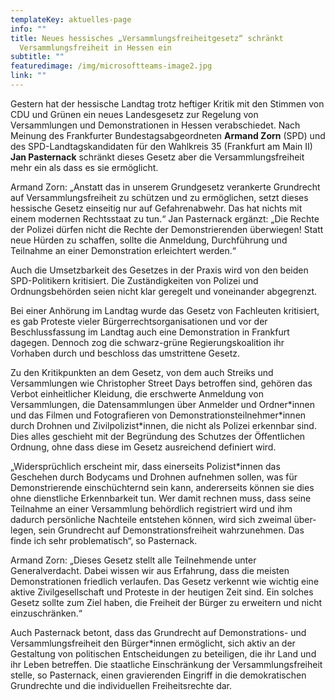 ```yaml
---
templateKey: aktuelles-page
info: ""
title: Neues hessisches „Versammlungsfreiheitgesetz“ schränkt
  Versammlungsfreiheit in Hessen ein
subtitle: ""
featuredimage: /img/microsoftteams-image2.jpg
link: ""
---
```

Gestern hat der hessische Landtag trotz heftiger Kritik mit den Stimmen von CDU und Grünen ein neues Landesgesetz zur Regelung von Versammlungen und Demonstra­tionen in Hessen verabschiedet. Nach Meinung des Frankfurter Bundes­tagsabge­ord­ne­ten **Armand Zorn** (SPD) und des SPD-Landtagskandidaten für den Wahlkreis 35 (Frankfurt am Main II) **Jan Pasternack** schränkt dieses Gesetz aber die Versamm­lungs­freiheit mehr ein als dass es sie ermöglicht.

Armand Zorn: „Anstatt das in unserem Grundgesetz verankerte Grundrecht auf Versamm­lungsfreiheit zu schützen und zu ermöglichen, setzt dieses hessische Gesetz einseitig nur auf Gefahrenabwehr. Das hat nichts mit einem modernen Rechts­staat zu tun.“ Jan Pasternack ergänzt: „Die Rechte der Polizei dürfen nicht die Rechte der Demon­strierenden überwiegen! Statt neue Hürden zu schaffen, sollte die Anmeldung, Durchführung und Teilnahme an einer Demonstration erleichtert werden.“

Auch die Umsetzbarkeit des Gesetzes in der Praxis wird von den beiden SPD-Politi­kern kritisiert. Die Zuständigkeiten von Polizei und Ordnungsbehörden seien nicht klar geregelt und voneinander abgegrenzt. 

Bei einer Anhörung im Landtag wurde das Gesetz von Fachleuten kritisiert, es gab Proteste vieler Bürgerrechtsorganisationen und vor der Beschlussfassung im Land­tag auch eine Demonstration in Frankfurt dagegen. Dennoch zog die schwarz-grüne Regierungskoalition ihr Vorhaben durch und beschloss das umstrittene Gesetz.

Zu den Kritikpunkten an dem Gesetz, von dem auch Streiks und Versammlungen wie Christopher Street Days betroffen sind, gehören das Verbot einheitlicher Kleidung, die erschwerte Anmeldung von Versammlungen, die Datensammlungen über Anmelder und Ordner\*innen und das Filmen und Fotografieren von Demonstrations­teilneh­mer\*innen durch Drohnen und Zivilpolizist*innen, die nicht als Polizei erkennbar sind. Dies alles geschieht mit der Begründung des Schutzes der Öffentlichen Ordnung, ohne dass diese im Gesetz ausreichend definiert wird.

„Widersprüchlich erscheint mir, dass einerseits Polizist*innen das Geschehen durch Bodycams und Drohnen aufnehmen sollen, was für Demonstrierende einschüchternd sein kann, andererseits können sie dies ohne dienstliche Erkennbarkeit tun. Wer damit rechnen muss, dass seine Teilnahme an einer Versammlung behördlich registriert wird und ihm dadurch persönliche Nachteile entstehen können, wird sich zweimal über­legen, sein Grundrecht auf Demonstrationsfreiheit wahrzunehmen. Das finde ich sehr problematisch“, so Pasternack.

Armand Zorn: „Dieses Gesetz stellt alle Teilnehmende unter Generalverdacht. Dabei wissen wir aus Erfahrung, dass die meisten Demonstrationen friedlich verlaufen. Das Gesetz verkennt wie wichtig eine aktive Zivilgesellschaft und Proteste in der heutigen Zeit sind. Ein solches Gesetz sollte zum Ziel haben, die Freiheit der Bürger zu erweitern und nicht einzuschränken.“  

Auch Pasternack betont, dass das Grundrecht auf Demonstrations- und Versamm­lungs­­­freiheit den Bürger*innen ermöglicht, sich aktiv an der Gestaltung von politischen Entscheidungen zu beteiligen, die ihr Land und ihr Leben betreffen. Die staatliche Einschränkung der Versammlungsfreiheit stelle, so Pasternack, einen gravierenden Eingriff in die demokratischen Grundrechte und die individuellen Freiheits­rechte dar.